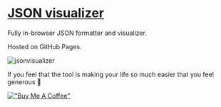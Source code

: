 # [JSON visualizer](https://json.hazade.com)

Fully in-browser JSON formatter and visualizer.

Hosted on GitHub Pages.

![jsonvisualizer](https://github.com/user-attachments/assets/93700bc2-5c86-4f5d-8494-441c8caed6b1)

If you feel that the tool is making your life so much easier that you feel generous 🙂

[!["Buy Me A Coffee"](https://www.buymeacoffee.com/assets/img/custom_images/orange_img.png)](https://buymeacoffee.com/hazade)
